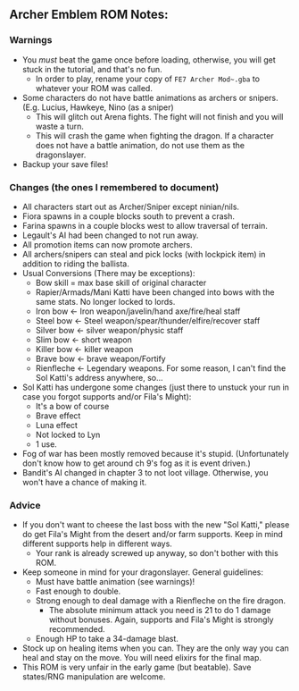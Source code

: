 ## Archer Emblem ROM Notes:
### Warnings
- You *must* beat the game once before loading, otherwise, you will get stuck in the tutorial, and that's no fun.
  - In order to play, rename your copy of `FE7 Archer Mod~.gba` to whatever your ROM was called.
- Some characters do not have battle animations as archers or snipers. (E.g. Lucius, Hawkeye, Nino (as a sniper)
  - This will glitch out Arena fights. The fight will not finish and you will waste a turn.
  - This will crash the game when fighting the dragon. If a character does not have a battle animation, do not use them as the dragonslayer.
- Backup your save files!
### Changes (the ones I remembered to document)
- All characters start out as Archer/Sniper except ninian/nils.
- Fiora spawns in a couple blocks south to prevent a crash.
- Farina spawns in a couple blocks west to allow traversal of terrain.
- Legault's AI had been changed to not run away.
- All promotion items can now promote archers.
- All archers/snipers can steal and pick locks (with lockpick item) in addition to riding the ballista.
- Usual Conversions (There may be exceptions):
    - Bow skill = max base skill of original character
    - Rapier/Armads/Mani Katti have been changed into bows with the same stats. No longer locked to lords.
    - Iron bow <- Iron weapon/javelin/hand axe/fire/heal staff 
    - Steel bow <- Steel weapon/spear/thunder/elfire/recover staff
    - Silver bow <- silver weapon/physic staff
    - Slim bow <- short weapon
    - Killer bow <- killer weapon
    - Brave bow <- brave weapon/Fortify
    - Rienfleche <- Legendary weapons. For some reason, I can't find the Sol Katti's address anywhere, so...
- Sol Katti has undergone some changes (just there to unstuck your run in case you forgot supports and/or Fila's Might):
	- It's a bow of course
	- Brave effect
	- Luna effect
	- Not locked to Lyn
  - 1 use.
- Fog of war has been mostly removed because it's stupid. (Unfortunately don't know how to get around ch 9's fog as it is event driven.)
- Bandit's AI changed in chapter 3 to not loot village. Otherwise, you won't have a chance of making it.
### Advice
- If you don't want to cheese the last boss with the new "Sol Katti," please do get Fila's Might from the desert and/or farm supports. Keep in mind different supports help in different ways.
  - Your rank is already screwed up anyway, so don't bother with this ROM.
- Keep someone in mind for your dragonslayer. General guidelines:
  - Must have battle animation (see warnings)!
  - Fast enough to double.
  - Strong enough to deal damage with a Rienfleche on the fire dragon.
    - The absolute minimum attack you need is 21 to do 1 damage without bonuses. Again, supports and Fila's Might is strongly recommended.
  - Enough HP to take a 34-damage blast.
- Stock up on healing items when you can. They are the only way you can heal and stay on the move. You will need elixirs for the final map.
- This ROM is very unfair in the early game (but beatable). Save states/RNG manipulation are welcome.
